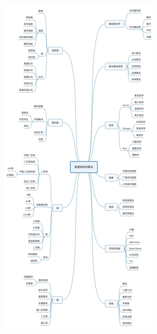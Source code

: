 ![file-20250206151523543.png](https://raw.githubusercontent.com/Enki-Zhang/blog_img/master/20250206151523.png)

